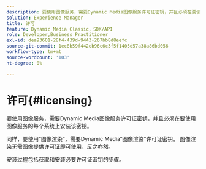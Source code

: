 ```yaml
---
description: 要使用图像服务，需要Dynamic Media图像服务许可证密钥，并且必须在要使用图像服务的每个系统上安装该密钥。
solution: Experience Manager
title: 许可
feature: Dynamic Media Classic，SDK/API
role: Developer,Business Practitioner
exl-id: dea93601-28f4-439d-9443-267bb8d8eefc
source-git-commit: 1ec8b59f442eb96c6c3f5f1405d57a38a86bd056
workflow-type: tm+mt
source-wordcount: '103'
ht-degree: 0%

---
```


# 许可{#licensing}

要使用图像服务，需要Dynamic Media图像服务许可证密钥，并且必须在要使用图像服务的每个系统上安装该密钥。

同样，要使用“图像渲染”，需要Dynamic Media“图像渲染”许可证密钥。 图像渲染无需图像提供许可证即可使用，反之亦然。

安装过程包括获取和安装必要许可证密钥的步骤。
